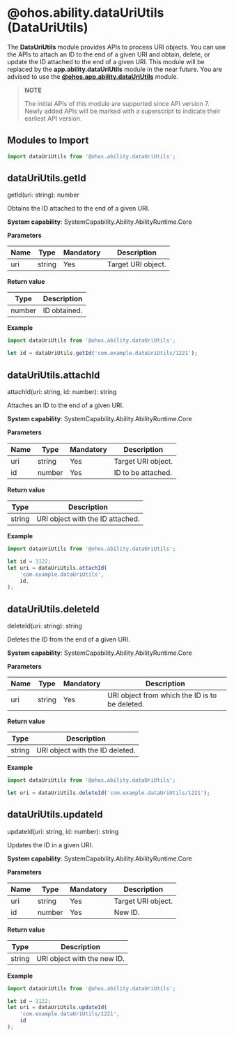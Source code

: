 # @ohos.ability.dataUriUtils (DataUriUtils)

The **DataUriUtils** module provides APIs to process URI objects. You can use the APIs to attach an ID to the end of a given URI and obtain, delete, or update the ID attached to the end of a given URI. This module will be replaced by the **app.ability.dataUriUtils** module in the near future. You are advised to use the **[@ohos.app.ability.dataUriUtils](js-apis-app-ability-dataUriUtils.md)** module.

> **NOTE**
> 
> The initial APIs of this module are supported since API version 7. Newly added APIs will be marked with a superscript to indicate their earliest API version.

## Modules to Import

```ts
import dataUriUtils from '@ohos.ability.dataUriUtils';
```

## dataUriUtils.getId

getId(uri: string): number

Obtains the ID attached to the end of a given URI.

**System capability**: SystemCapability.Ability.AbilityRuntime.Core

**Parameters**

| Name| Type  | Mandatory| Description                       |
| ---- | ------ | ---- | --------------------------- |
| uri  | string | Yes  | Target URI object.|

**Return value**

| Type  | Description                    |
| ------ | ------------------------ |
| number | ID obtained.|

**Example**

```ts
import dataUriUtils from '@ohos.ability.dataUriUtils';

let id = dataUriUtils.getId('com.example.dataUriUtils/1221');
```



## dataUriUtils.attachId

attachId(uri: string, id: number): string

Attaches an ID to the end of a given URI.

**System capability**: SystemCapability.Ability.AbilityRuntime.Core

**Parameters**

| Name| Type  | Mandatory| Description                       |
| ---- | ------ | ---- | --------------------------- |
| uri  | string | Yes  | Target URI object.|
| id   | number | Yes  | ID to be attached.           |

**Return value**

| Type  | Description                 |
| ------ | --------------------- |
| string | URI object with the ID attached.|

**Example**

```ts
import dataUriUtils from '@ohos.ability.dataUriUtils';

let id = 1122;
let uri = dataUriUtils.attachId(
    'com.example.dataUriUtils',
	id,
);
```



## dataUriUtils.deleteId

deleteId(uri: string): string

Deletes the ID from the end of a given URI.

**System capability**: SystemCapability.Ability.AbilityRuntime.Core

**Parameters**

| Name| Type  | Mandatory| Description                       |
| ---- | ------ | ---- | --------------------------- |
| uri  | string | Yes  | URI object from which the ID is to be deleted.|

**Return value**

| Type  | Description               |
| ------ | ------------------- |
| string | URI object with the ID deleted.|

**Example**

```ts
import dataUriUtils from '@ohos.ability.dataUriUtils';

let uri = dataUriUtils.deleteId('com.example.dataUriUtils/1221');
```



## dataUriUtils.updateId

updateId(uri: string, id: number): string

Updates the ID in a given URI.

**System capability**: SystemCapability.Ability.AbilityRuntime.Core

**Parameters**

| Name| Type  | Mandatory| Description               |
| ---- | ------ | ---- | ------------------- |
| uri  | string | Yes  | Target URI object.|
| id   | number | Yes  | New ID.           |

**Return value**

| Type  | Description           |
| ------ | --------------- |
| string | URI object with the new ID.|

**Example**

```ts
import dataUriUtils from '@ohos.ability.dataUriUtils';

let id = 1122;
let uri = dataUriUtils.updateId(
    'com.example.dataUriUtils/1221',
	id
);
```
